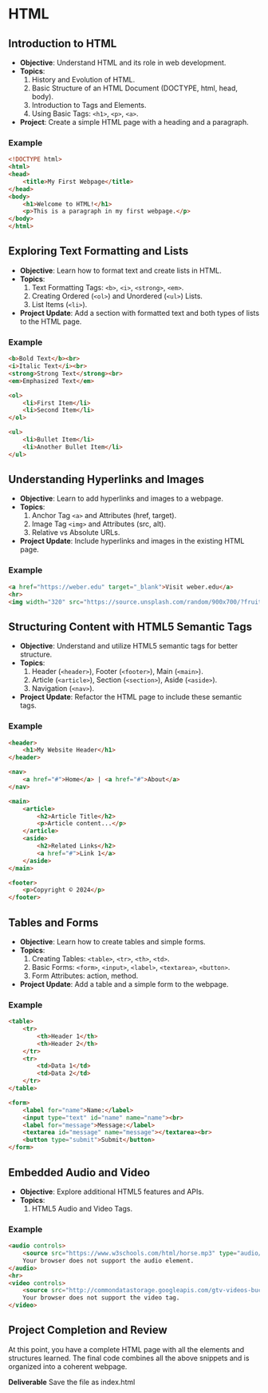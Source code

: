 # HTML

## Introduction to HTML
- **Objective**: Understand HTML and its role in web development.
- **Topics**:
  1. History and Evolution of HTML.
  2. Basic Structure of an HTML Document (DOCTYPE, html, head, body).
  3. Introduction to Tags and Elements.
  4. Using Basic Tags: `<h1>`, `<p>`, `<a>`.
- **Project**: Create a simple HTML page with a heading and a paragraph.

### Example
```html
<!DOCTYPE html>
<html>
<head>
    <title>My First Webpage</title>
</head>
<body>
    <h1>Welcome to HTML!</h1>
    <p>This is a paragraph in my first webpage.</p>
</body>
</html>
```

## Exploring Text Formatting and Lists
- **Objective**: Learn how to format text and create lists in HTML.
- **Topics**:
  1. Text Formatting Tags: `<b>`, `<i>`, `<strong>`, `<em>`.
  2. Creating Ordered (`<ol>`) and Unordered (`<ul>`) Lists.
  3. List Items (`<li>`).
- **Project Update**: Add a section with formatted text and both types of lists to the HTML page.

### Example
```html
<b>Bold Text</b><br>
<i>Italic Text</i><br>
<strong>Strong Text</strong><br>
<em>Emphasized Text</em>

<ol>
    <li>First Item</li>
    <li>Second Item</li>
</ol>

<ul>
    <li>Bullet Item</li>
    <li>Another Bullet Item</li>
</ul>
```

## Understanding Hyperlinks and Images
- **Objective**: Learn to add hyperlinks and images to a webpage.
- **Topics**:
  1. Anchor Tag `<a>` and Attributes (href, target).
  2. Image Tag `<img>` and Attributes (src, alt).
  3. Relative vs Absolute URLs.
- **Project Update**: Include hyperlinks and images in the existing HTML page.

### Example
```html
<a href="https://weber.edu" target="_blank">Visit weber.edu</a>
<hr>
<img width="320" src="https://source.unsplash.com/random/900x700/?fruit" alt="Descriptive text for the image">
```

## Structuring Content with HTML5 Semantic Tags
- **Objective**: Understand and utilize HTML5 semantic tags for better structure.
- **Topics**:
  1. Header (`<header>`), Footer (`<footer>`), Main (`<main>`).
  2. Article (`<article>`), Section (`<section>`), Aside (`<aside>`).
  3. Navigation (`<nav>`).
- **Project Update**: Refactor the HTML page to include these semantic tags.

### Example
```html
<header>
    <h1>My Website Header</h1>
</header>

<nav>
    <a href="#">Home</a> | <a href="#">About</a>
</nav>

<main>
    <article>
        <h2>Article Title</h2>
        <p>Article content...</p>
    </article>
    <aside>
        <h2>Related Links</h2>
        <a href="#">Link 1</a>
    </aside>
</main>

<footer>
    <p>Copyright © 2024</p>
</footer>
```

## Tables and Forms
- **Objective**: Learn how to create tables and simple forms.
- **Topics**:
  1. Creating Tables: `<table>`, `<tr>`, `<th>`, `<td>`.
  2. Basic Forms: `<form>`, `<input>`, `<label>`, `<textarea>`, `<button>`.
  3. Form Attributes: action, method.
- **Project Update**: Add a table and a simple form to the webpage.

### Example
```html
<table>
    <tr>
        <th>Header 1</th>
        <th>Header 2</th>
    </tr>
    <tr>
        <td>Data 1</td>
        <td>Data 2</td>
    </tr>
</table>

<form>
    <label for="name">Name:</label>
    <input type="text" id="name" name="name"><br>
    <label for="message">Message:</label>
    <textarea id="message" name="message"></textarea><br>
    <button type="submit">Submit</button>
</form>
```

## Embedded Audio and Video
- **Objective**: Explore additional HTML5 features and APIs.
- **Topics**:
  1. HTML5 Audio and Video Tags.
   
### Example
```html
<audio controls>
    <source src="https://www.w3schools.com/html/horse.mp3" type="audio/mpeg">
    Your browser does not support the audio element.
</audio>
<hr>
<video controls>
    <source src="http://commondatastorage.googleapis.com/gtv-videos-bucket/sample/BigBuckBunny.mp4" type="video/mp4">
    Your browser does not support the video tag.
</video>
```

## Project Completion and Review
At this point, you have a complete HTML page with all the elements and structures learned. The final code combines all the above snippets and is organized into a coherent webpage.

**Deliverable**
Save the file as index.html
